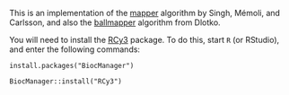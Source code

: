 This is an implementation of the [mapper](https://research.math.osu.edu/tgda/mapperPBG.pdf) algorithm by Singh, Mémoli, and Carlsson, and also the [ballmapper](https://arxiv.org/pdf/1901.07410.pdf) algorithm from Dlotko.

You will need to install the [RCy3](https://www.bioconductor.org/packages/release/bioc/html/RCy3.html) package. To do this, start `R` (or RStudio), and enter the following commands:

`install.packages("BiocManager")`

`BiocManager::install("RCy3")`
